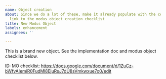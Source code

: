 ```yaml
---
name: Object creation
about: Since we do a lot of these, make it already populate with the correct tag and
  link to the modus object creation checklist
title: New Modus Object
labels: enhancement
assignees: ''

---
```


This is a brand new object. See the implementation doc and modus object checklist below. 

ID: 
MO checklist: https://docs.google.com/document/d/1ZuCz-bWfvAIemiR0FudMl8EjuRsJ7dU8sVmkwxue7o0/edit
